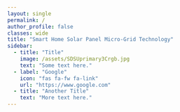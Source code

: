 ```yaml
---
layout: single
permalink: /
author_profile: false
classes: wide
title: "Smart Home Solar Panel Micro-Grid Technology"
sidebar:
  - title: "Title"
    image: /assets/SDSUprimary3Crgb.jpg
    text: "Some text here."
  - label: "Google"
    icon: "fas fa-fw fa-link"
    url: "https://www.google.com"
  - title: "Another Title"
    text: "More text here."
---
```












